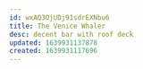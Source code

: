 ```yaml
---
id: wxAQ3OjUDj91sdrEXNbu6
title: The Venice Whaler
desc: decent bar with roof deck
updated: 1639931137878
created: 1639931117696
---
```



